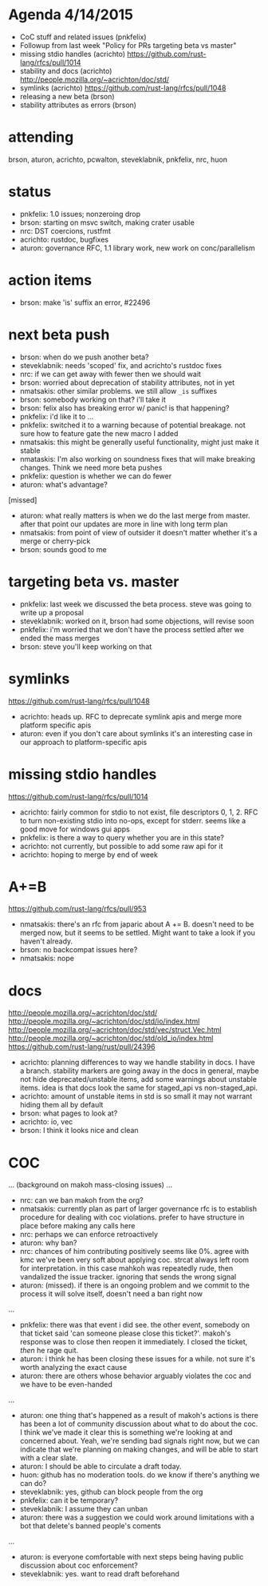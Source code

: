 # Agenda 4/14/2015

- CoC stuff and related issues (pnkfelix)
- Followup from last week "Policy for PRs targeting beta vs master"
- missing stdio handles (acrichto) https://github.com/rust-lang/rfcs/pull/1014
- stability and docs (acrichto) http://people.mozilla.org/~acrichton/doc/std/
- symlinks (acrichto) https://github.com/rust-lang/rfcs/pull/1048
- releasing a new beta (brson)
- stability attributes as errors (brson)

# attending

brson, aturon, acrichto, pcwalton, steveklabnik, pnkfelix, nrc, huon

# status

- pnkfelix: 1.0 issues; nonzeroing drop
- brson: starting on msvc switch, making crater usable
- nrc: DST coercions, rustfmt
- acrichto: rustdoc, bugfixes
- aturon: governance RFC, 1.1 library work, new work on conc/parallelism

# action items

- brson: make 'is' suffix an error, #22496

# next beta push

- brson: when do we push another beta?
- steveklabnik: needs 'scoped' fix, and acrichto's rustdoc fixes
- nrc: if we can get away with fewer then we should wait
- brson: worried about deprecation of stability attributes, not in yet
- nmatsakis: other similar problems. we still allow `_is` suffixes
- brson: somebody working on that? i'll take it
- brson: felix also has breaking error w/ panic! is that happening?
- pnkfelix: i'd like it to
...
- pnkfelix: switched it to a warning because of potential breakage. not sure how to feature gate the new macro I added
- nmatsakis: this might be generally useful functionality, might just make it stable
- nmataskis: I'm also working on soundness fixes that will make breaking changes. Think we need more beta pushes
- pnkfelix: question is whether we can do fewer
- aturon: what's advantage?

[missed]

- aturon: what really matters is when we do the last merge from master. after that point our updates are more in line with long term plan
- nmatsakis: from point of view of outsider it doesn't matter whether it's a merge or cherry-pick
- brson: sounds good to me

# targeting beta vs. master

- pnkfelix: last week we discussed the beta process. steve was going to write up a proposal
- steveklabnik: worked on it, brson had some objections, will revise soon
- pnkfelix: i'm worried that we don't have the process settled after we ended the mass merges
- brson: steve you'll keep working on that

# symlinks

https://github.com/rust-lang/rfcs/pull/1048

- acrichto: heads up. RFC to deprecate symlink apis and merge more platform specific apis
- aturon: even if you don't care about symlinks it's an interesting case in our approach to platform-specific apis

# missing stdio handles

https://github.com/rust-lang/rfcs/pull/1014

- acrichto: fairly common for stdio to not exist, file descriptors 0, 1, 2. RFC to turn non-existing stdio into no-ops, except for stderr. seems like a good move for windows gui apps
- pnkfelix: is there a way to query whether you are in this state?
- acrichto: not currently, but possible to add some raw api for it
- acrichto: hoping to merge by end of week

# A+=B

https://github.com/rust-lang/rfcs/pull/953

- nmatsakis: there's an rfc from japaric about A += B. doesn't need to be merged now, but it seems to be settled. Might want to take a look if you haven't already.
- brson: no backcompat issues here?
- nmatsakis: nope

# docs

http://people.mozilla.org/~acrichton/doc/std/
http://people.mozilla.org/~acrichton/doc/std/io/index.html
http://people.mozilla.org/~acrichton/doc/std/vec/struct.Vec.html
http://people.mozilla.org/~acrichton/doc/std/old_io/index.html
https://github.com/rust-lang/rust/pull/24396

- acrichto: planning differences to way we handle stability in docs. I have a branch. stability markers are going away in the docs in general, maybe not hide deprecated/unstable items, add some warnings about unstable items. idea is that docs look the same for staged_api vs non-staged_api.
- acrichto: amount of unstable items in std is so small it may not warrant hiding them all by default
- brson: what pages to look at?
- acrichto: io, vec
- brson: I think it looks nice and clean

# COC

... (background on makoh mass-closing issues) ...

- nrc: can we ban makoh from the org?
- nmatsakis: currently plan as part of larger governance rfc is to establish procedure for dealing with coc violations. prefer to have structure in place before making any calls here
- nrc: perhaps we can enforce retroactively
- aturon: why ban?
- nrc: chances of him contributing positively seems like 0%. agree with kmc we've been very soft about applying coc. strcat always left room for interpretation. in this case mahkoh was repeatedly rude, then vandalized the issue tracker. ignoring that sends the wrong signal
- aturon: (missed). if there is an ongoing problem and we commit to the process it will solve itself, doesn't need a ban right now

...

- pnkfelix: there was that event i did see. the other event, somebody on that ticket said 'can someone please close this ticket?'. makoh's response was to close then reopen it immediately. I closed the ticket, *then* he rage quit.
- aturon: i think he has been closing these issues for a while. not sure it's worth analyzing the exact cause
-  aturon: there are others whose behavior arguably violates the coc and we have to be even-handed

...

- aturon: one thing that's happened as a result of makoh's actions is there has been a lot of community discussion about what to do about the coc. I think we've made it clear this is something we're looking at and concerned about. Yeah, we're sending bad signals right now, but we can indicate that we're planning on making changes, and will be able to start with a clear slate.
- aturon: I should be able to circulate a draft today.
- huon: github has no moderation tools. do we know if there's anything we can do?
- steveklabnik: yes, github can block people from the org
- pnkfelix: can it be temporary?
- steveklabnik: I assume they can unban
- aturon: there was a suggestion we could work around limitations with a bot that delete's banned people's coments

...

- aturon: is everyone comfortable with next steps being having public discussion about coc enforcement?
- steveklabnik: yes. want to read draft beforehand

